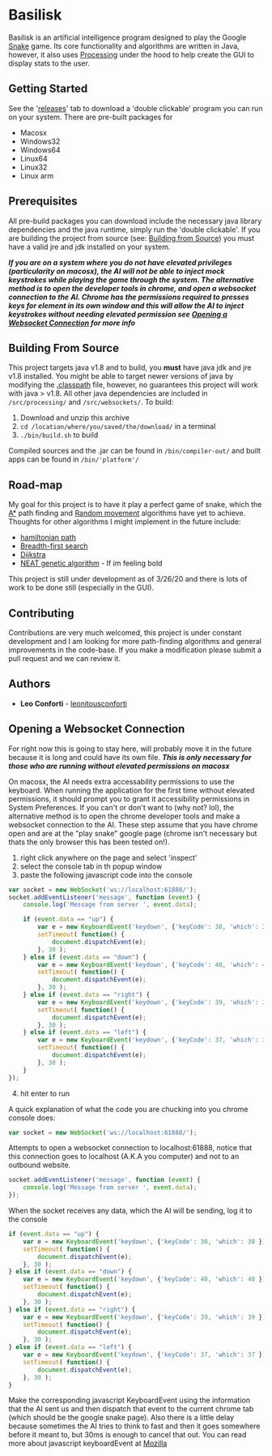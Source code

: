 # Basilisk

Basilisk is an artificial intelligence program designed to play the Google [Snake](https://www.google.com/search?q=play%20snake) game. Its core functionality and algorithms are written in Java, however, it also uses [Processing](https://processing.org/) under the hood to help create the GUI to display stats to the user.

## Getting Started

See the '[releases](https://github.com/leonitousconforti/basilisk/releases)' tab to download a 'double clickable' program you can run on your system. There are pre-built packages for

* Macosx
* Windows32
* Windows64
* Linux64
* Linux32
* Linux arm

## Prerequisites

All pre-build packages you can download include the necessary java library dependencies and the java runtime, simply run the 'double clickable'. If you are building the project from source (see: [Building from Source](#building-from-source)) you must have a valid jre and jdk installed on your system.

**_If you are on a system where you do not have elevated privileges (particularity on macosx), the AI will not be able to inject mock keystrokes while playing the game through the system. The alternative method is to open the developer tools in chrome, and open a websocket connection to the AI. Chrome has the permissions required to presses keys for element in its own window and this will allow the AI to inject keystrokes without needing elevated permission see [Opening a Websocket Connection](#opening-a-websocket-connection) for more info_**

## Building From Source

This project targets java v1.8 and to build, you **must** have java jdk and jre v1.8 installed. You might be able to target newer versions of java by modifying the [.classpath](./.classpath) file, however, no guarantees this project will work with java > v1.8. All other java dependencies are included in ```/src/processing/``` and ```/src/websockets/```. To build:

1. Download and unzip this archive
2. ```cd /location/where/you/saved/the/download/``` in a terminal
3. ```./bin/build.sh``` to build

Compiled sources and the .jar can be found in ```/bin/compiler-out/``` and built apps can be found in ```/bin/'platform'/```

## Road-map

My goal for this project is to have it play a perfect game of snake, which the [A*](./src/basilisk/algorithms/A_StarSearch.java) path finding and [Random movement](./src/basilisk/algorithms/Random.java) algorithms have yet to achieve. Thoughts for other algorithms I might implement in the future include:

* [hamiltonian path](https://en.wikipedia.org/wiki/Hamiltonian_path)
* [Breadth-first search](https://en.wikipedia.org/wiki/Breadth-first_search)
* [Dijkstra](https://en.wikipedia.org/wiki/Dijkstra%27s_algorithm)
* [NEAT genetic algorithm](https://en.wikipedia.org/wiki/Neuroevolution_of_augmenting_topologies) - If im feeling bold

This project is still under development as of 3/26/20 and there is lots of work to be done still (especially in the GUI).

## Contributing

Contributions are very much welcomed, this project is under constant development and I am looking for more path-finding algorithms and general improvements in the code-base. If you make a modification please submit a pull request and we can review it.

## Authors

* **Leo Conforti** - [leonitousconforti](https://github.com/leonitousconforti/)

## Opening a Websocket Connection

For right now this is going to stay here, will probably move it in the future because it is long and could have its own file.
**_This is only necessary for those who are running without elevated permissions on macosx_**

On macosx, the AI needs extra accessability permissions to use the keyboard. When running the application for the first time without elevated permissions, it should prompt you to grant it accessibility permissions in System Preferences. If you can't or don't want to (why not? lol), the alternative method is to open the chrome developer tools and make a websocket connection to the AI. These step assume that you have chrome open and are at the "play snake" google page (chrome isn't necessary but thats the only browser this has been tested on!).

1. right click anywhere on the page and select 'inspect'
2. select the console tab in th popup window
3. paste the following javascript code into the console

```javascript
var socket = new WebSocket('ws://localhost:61888/');
socket.addEventListener('message', function (event) {
    console.log('Message from server ', event.data);

    if (event.data == "up") { 
        var e = new KeyboardEvent('keydown', {'keyCode': 38, 'which': 38 });
        setTimeout( function() {
            document.dispatchEvent(e);
        }, 30 );
    } else if (event.data == "down") {
        var e = new KeyboardEvent('keydown', {'keyCode': 40, 'which': 40 });
        setTimeout( function() {
            document.dispatchEvent(e);
        }, 30 );
    } else if (event.data == "right") {
        var e = new KeyboardEvent('keydown', {'keyCode': 39, 'which': 39 });
        setTimeout( function() {
            document.dispatchEvent(e);
        }, 30 );
    } else if (event.data == "left") {
        var e = new KeyboardEvent('keydown', {'keyCode': 37, 'which': 37 });
        setTimeout( function() {
            document.dispatchEvent(e);
        }, 30 );  
    }
});
```

4. hit enter to run

A quick explanation of what the code you are chucking into you chrome console does:

```javascript
var socket = new WebSocket('ws://localhost:61888/');
```

Attempts to open a websocket connection to localhost:61888, notice that this connection goes to localhost (A.K.A you computer) and not to an outbound website.

```javascript
socket.addEventListener('message', function (event) {
    console.log('Message from server ', event.data);
});
```

When the socket receives any data, which the AI will be sending, log it to the console

```javascript
if (event.data == "up") {
    var e = new KeyboardEvent('keydown', {'keyCode': 38, 'which': 38 });
    setTimeout( function() {
        document.dispatchEvent(e);
    }, 30 );
} else if (event.data == "down") {
    var e = new KeyboardEvent('keydown', {'keyCode': 40, 'which': 40 });
    setTimeout( function() {
        document.dispatchEvent(e);
    }, 30 );
} else if (event.data == "right") {
    var e = new KeyboardEvent('keydown', {'keyCode': 39, 'which': 39 });
    setTimeout( function() {
        document.dispatchEvent(e);
    }, 30 );
} else if (event.data == "left") {
    var e = new KeyboardEvent('keydown', {'keyCode': 37, 'which': 37 });
    setTimeout( function() {
        document.dispatchEvent(e);
    }, 30 );  
}
```

Make the corresponding javascript KeyboardEvent using the information that the AI sent us and then dispatch that event to the current chrome tab (which should be the google snake page). Also there is a little delay because sometimes the AI tries to think to fast and then it goes somewhere before it meant to, but 30ms is enough to cancel that out. You can read more about javascript keyboardEvent at [Mozilla](https://developer.mozilla.org/en-US/docs/Web/API/KeyboardEvent)
